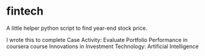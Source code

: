 # fintech

A little helper python script to find year-end stock price.

I wrote this to complete Case Activity: Evaluate Portfolio Performance in coursera course Innovations in Investment Technology: Artificial Intelligence

